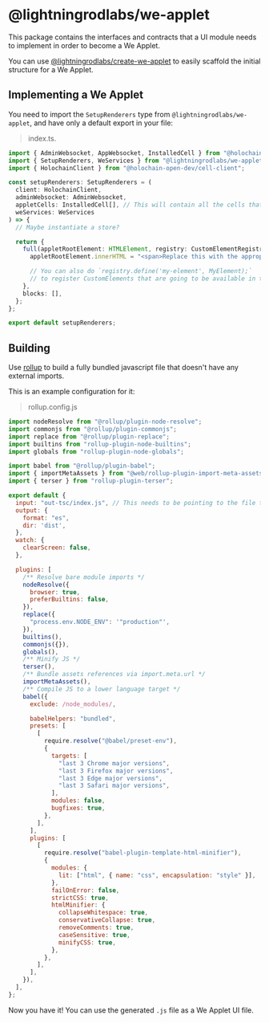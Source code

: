 # @lightningrodlabs/we-applet

This package contains the interfaces and contracts that a UI module needs to implement in order to become a We Applet.

You can use [@lightningrodlabs/create-we-applet](https://npmjs.com/package/@lightningrodlabs/create-we-applet) to easily scaffold the initial structure for a We Applet.

## Implementing a We Applet

You need to import the `SetupRenderers` type from `@lightningrodlabs/we-applet`, and have only a default export in your file:

> index.ts.

```ts
import { AdminWebsocket, AppWebsocket, InstalledCell } from "@holochain/client";
import { SetupRenderers, WeServices } from "@lightningrodlabs/we-applet";
import { HolochainClient } from "@holochain-open-dev/cell-client";

const setupRenderers: SetupRenderers = (
  client: HolochainClient,
  adminWebsocket: AdminWebsocket,
  appletCells: InstalledCell[], // This will contain all the cells that your applet has installed
  weServices: WeServices
) => {
  // Maybe instantiate a store?

  return {
    full(appletRootElement: HTMLElement, registry: CustomElementRegistry) {
      appletRootElement.innerHTML = "<span>Replace this with the appropriate HTML for your applet</span>";

      // You can also do `registry.define('my-element', MyElement);`
      // to register CustomElements that are going to be available in the scope for the element
    },
    blocks: [],
  };
};

export default setupRenderers;
```

## Building

Use [rollup](https://rollupjs.org/guide/en/) to build a fully bundled javascript file that doesn't have any external imports.

This is an example configuration for it:

> rollup.config.js

```js
import nodeResolve from "@rollup/plugin-node-resolve";
import commonjs from "@rollup/plugin-commonjs";
import replace from "@rollup/plugin-replace";
import builtins from "rollup-plugin-node-builtins";
import globals from "rollup-plugin-node-globals";

import babel from "@rollup/plugin-babel";
import { importMetaAssets } from "@web/rollup-plugin-import-meta-assets";
import { terser } from "rollup-plugin-terser";

export default {
  input: "out-tsc/index.js", // This needs to be pointing to the file that has the `SetupRenderers` default export
  output: {
    format: "es",
    dir: 'dist',
  },
  watch: {
    clearScreen: false,
  },

  plugins: [
    /** Resolve bare module imports */
    nodeResolve({
      browser: true,
      preferBuiltins: false,
    }),
    replace({
      "process.env.NODE_ENV": '"production"',
    }),
    builtins(),
    commonjs({}),
    globals(),
    /** Minify JS */
    terser(),
    /** Bundle assets references via import.meta.url */
    importMetaAssets(),
    /** Compile JS to a lower language target */
    babel({
      exclude: /node_modules/,

      babelHelpers: "bundled",
      presets: [
        [
          require.resolve("@babel/preset-env"),
          {
            targets: [
              "last 3 Chrome major versions",
              "last 3 Firefox major versions",
              "last 3 Edge major versions",
              "last 3 Safari major versions",
            ],
            modules: false,
            bugfixes: true,
          },
        ],
      ],
      plugins: [
        [
          require.resolve("babel-plugin-template-html-minifier"),
          {
            modules: {
              lit: ["html", { name: "css", encapsulation: "style" }],
            },
            failOnError: false,
            strictCSS: true,
            htmlMinifier: {
              collapseWhitespace: true,
              conservativeCollapse: true,
              removeComments: true,
              caseSensitive: true,
              minifyCSS: true,
            },
          },
        ],
      ],
    }),
  ],
};
```

Now you have it! You can use the generated `.js` file as a We Applet UI file.